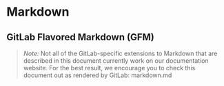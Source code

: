 # Markdown
## GitLab Flavored Markdown (GFM)
>*Note:* Not all of the GitLab-specific extensions to Markdown that are described in this document currently work on our documentation website.
>For the best result, we encourage you to check this document out as rendered by GitLab: markdown.md
